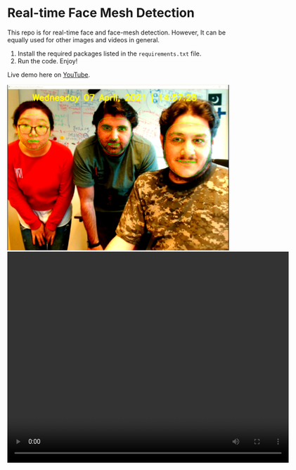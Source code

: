 # Real-time Face Mesh Detection

This repo is for real-time face and face-mesh detection. However, It can be equally used for other images and videos in general.

1. Install the required packages listed in the `requirements.txt` file.
2. Run the code. Enjoy!

Live demo here on [YouTube](https://youtu.be/Y099NM4pW1M).

<img src="/results/facemesh.png">


<video width="640" height="480" controls>
  <source src="/results/JoeBiden_Mesh.mp4" type="video/mp4">
</video>
